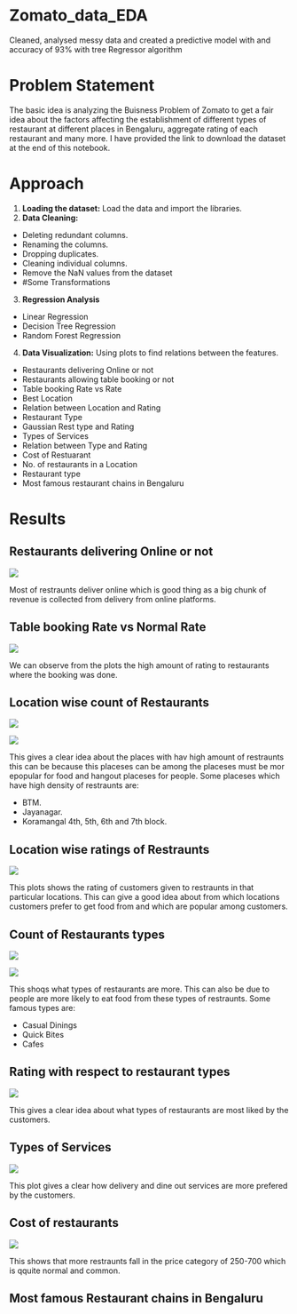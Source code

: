 # Zomato_data_EDA

Cleaned, analysed messy data and created a predictive model with and accuracy of 93% with tree Regressor algorithm

# Problem Statement

The basic idea is analyzing the Buisness Problem of Zomato  to get a fair idea about the factors affecting the establishment of different types of restaurant at different places in Bengaluru, aggregate rating of each restaurant and many more. I have provided the link to download the dataset at the end of this notebook.

# Approach

1. **Loading the dataset:** Load the data and import the libraries. <br>
2. **Data Cleaning:** <br>
 - Deleting redundant columns.
 - Renaming the columns.
 - Dropping duplicates.
 - Cleaning individual columns.
 - Remove the NaN values from the dataset
 - #Some Transformations
3. **Regression Analysis**
 - Linear Regression
 - Decision Tree Regression
 - Random Forest Regression
4. **Data Visualization:** Using plots to find relations between the features.
 - Restaurants delivering Online or not
 - Restaurants allowing table booking or not
 - Table booking Rate vs Rate
 - Best Location
 - Relation between Location and Rating
 - Restaurant Type
 - Gaussian Rest type and Rating
 - Types of Services
 - Relation between Type and Rating
 - Cost of Restuarant
 - No. of restaurants in a Location
 - Restaurant type
 - Most famous restaurant chains in Bengaluru 


# Results

## Restaurants delivering Online or not

![](Images/download1.png)

Most of restraunts deliver online which is good thing as a big chunk of revenue is collected from delivery from online platforms.


## Table booking Rate vs Normal Rate

![](Images/download%20(1).png)

We can observe from the plots the high amount of rating to restaurants where the booking was done.

## Location wise count of Restaurants

![](Images/download%20(2).png)

![](Images/download%20(8).png)


This gives a clear idea about the places with hav high amount of restraunts this can be because this placeses can be among the placeses  must be mor epopular for food and hangout placeses for people.
Some placeses which have high density of restraunts are:
* BTM.
* Jayanagar.
* Koramangal 4th, 5th, 6th and 7th block.

## Location wise ratings of Restraunts

![](Images/download%20(3).png)

This plots shows the rating of customers given to restraunts in that particular locations. This can give a good idea about from which locations customers prefer to get food from and which are popular among customers.

## Count of Restaurants types

![](Images/download%20(4).png)

![](Images/download%20(9).png)

This shoqs what types of restaurants are more. This can also be due to people are more likely to eat food from these types of restraunts.
Some famous types are:
* Casual Dinings
* Quick Bites
* Cafes

## Rating with respect to restaurant types

![](Images/download%20(5).png)

This gives a clear idea about what types of restaurants are most liked by the customers.

## Types of Services

![](Images/download%20(6).png)

This plot gives a clear how delivery and dine out services are more prefered by the customers.

## Cost of restaurants

![](Images/download%20(7).png)

This shows that more restraunts fall in the price category of 250-700 which is qquite normal and common.

## Most famous Restaurant chains in Bengaluru









